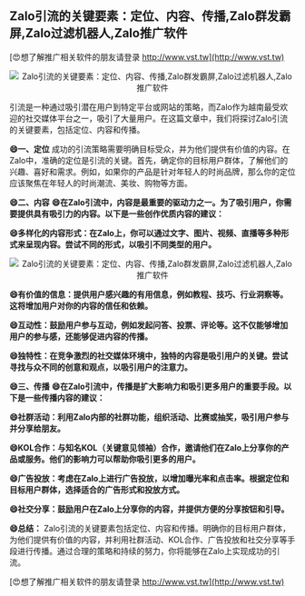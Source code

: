 ## **Zalo引流的关键要素：定位、内容、传播,Zalo群发霸屏,Zalo过滤机器人,Zalo推广软件**

[😍想了解推广相关软件的朋友请登录 http://www.vst.tw](http://www.vst.tw)

 <center><img src="https://vst.tw/MP4/tuiguang/png/6.png" alt="Zalo引流的关键要素：定位、内容、传播,Zalo群发霸屏,Zalo过滤机器人,Zalo推广软件"></center>

引流是一种通过吸引潜在用户到特定平台或网站的策略，而Zalo作为越南最受欢迎的社交媒体平台之一，吸引了大量用户。在这篇文章中，我们将探讨Zalo引流的关键要素，包括定位、内容和传播。

**😄一、定位**
成功的引流策略需要明确目标受众，并为他们提供有价值的内容。在Zalo中，准确的定位是引流的关键。首先，确定你的目标用户群体，了解他们的兴趣、喜好和需求。例如，如果你的产品是针对年轻人的时尚品牌，那么你的定位应该聚焦在年轻人的时尚潮流、美妆、购物等方面。

**😄二、内容**
**😄在Zalo引流中，内容是最重要的驱动力之一。为了吸引用户，你需要提供具有吸引力的内容。以下是一些创作优质内容的建议：**

**😄多样化的内容形式：在Zalo上，你可以通过文字、图片、视频、直播等多种形式来呈现内容。尝试不同的形式，以吸引不同类型的用户。**

 <center><img src="https://vst.tw/MP4/tuiguang/png/0.png" alt="Zalo引流的关键要素：定位、内容、传播,Zalo群发霸屏,Zalo过滤机器人,Zalo推广软件"></center>

**😄有价值的信息：提供用户感兴趣的有用信息，例如教程、技巧、行业洞察等。这将增加用户对你的内容的信任和依赖。**

**😄互动性：鼓励用户参与互动，例如发起问答、投票、评论等。这不仅能够增加用户的参与感，还能够促进内容的传播。**

**😄独特性：在竞争激烈的社交媒体环境中，独特的内容是吸引用户的关键。尝试寻找与众不同的创意和观点，以吸引用户的注意力。**

**😄三、传播**
**😄在Zalo引流中，传播是扩大影响力和吸引更多用户的重要手段。以下是一些传播内容的建议：**

**😄社群活动：利用Zalo内部的社群功能，组织活动、比赛或抽奖，吸引用户参与并分享给朋友。**

**😄KOL合作：与知名KOL（关键意见领袖）合作，邀请他们在Zalo上分享你的产品或服务。他们的影响力可以帮助你吸引更多的用户。**

**😄广告投放：考虑在Zalo上进行广告投放，以增加曝光率和点击率。根据定位和目标用户群体，选择适合的广告形式和投放方式。**

**😄社交分享：鼓励用户在Zalo上分享你的内容，并提供方便的分享按钮和引导。**

**😄总结：**
Zalo引流的关键要素包括定位、内容和传播。明确你的目标用户群体，为他们提供有价值的内容，并利用社群活动、KOL合作、广告投放和社交分享等手段进行传播。通过合理的策略和持续的努力，你将能够在Zalo上实现成功的引流。

[😍想了解推广相关软件的朋友请登录 http://www.vst.tw](http://www.vst.tw)



